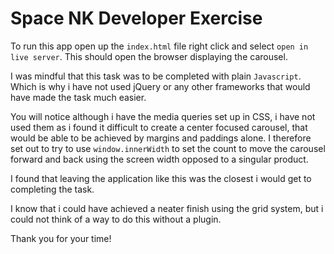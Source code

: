 # Space NK Developer Exercise

To run this app open up the `index.html` file
right click and select `open in live server`. This should open the browser displaying the carousel.

I was mindful that this task was to be completed with plain `Javascript`. Which is why i have not used jQuery or any other frameworks that would have made the task much easier.

You will notice although i have the media queries set up in CSS, i have not used them as i found it difficult to create a center focused carousel, that would be able to be achieved by margins and paddings alone. I therefore set out to try to use `window.innerWidth` to set the count to move the carousel forward and back using the screen width opposed to a singular product.

I found that leaving the application like this was the closest i would get to completing the task.

I know that i could have achieved a neater finish using the grid system, but i could not think of a way to do this without a plugin.

Thank you for your time!
